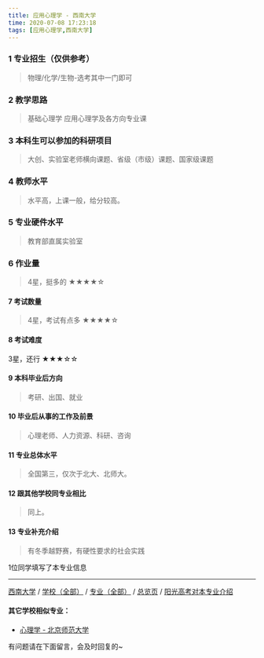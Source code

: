 ```yaml
---
title: 应用心理学 - 西南大学
time: 2020-07-08 17:23:18
tags: [应用心理学,西南大学]
---
```

### 1 专业招生（仅供参考）  
> 物理/化学/生物-选考其中一门即可


### 2 教学思路
> 基础心理学
应用心理学及各方向专业课


### 3 本科生可以参加的科研项目
>  大创、实验室老师横向课题、省级（市级）课题、国家级课题


### 4 教师水平
> 水平高，上课一般，给分较高。


### 5 专业硬件水平
> 教育部直属实验室


### 6 作业量
>4星，挺多的
★★★★☆


#### 7 考试数量
>4星，考试有点多
★★★★☆



#### 8 考试难度
> 
3星，还行
★★★☆☆


#### 9 本科毕业后方向
> 考研、出国、就业


#### 10 毕业后从事的工作及前景
> 心理老师、人力资源、科研、咨询


#### 11 专业总体水平
> 全国第三，仅次于北大、北师大。

#### 12 跟其他学校同专业相比
> 同上。


#### 13 专业补充介绍
> 有冬季越野赛，有硬性要求的社会实践

1位同学填写了本专业信息
***
[西南大学](http://www.jianshu.com/p/85a8c67801ee) / [学校（全部）](http://www.jianshu.com/p/3efa6bcca419) / [专业（全部）](http://www.jianshu.com/p/2d4c6d3552c2) / [总览页](http://www.jianshu.com/p/445daeb4fa00) / [阳光高考对本专业介绍](http://gaokao.chsi.com.cn/sch/zyk/view.do?schId=73396385&specId=73384080
)

#### 其它学校相似专业：
- [心理学 - 北京师范大学](http://www.jianshu.com/p/65204f4bc5da)

有问题请在下面留言，会及时回复的~